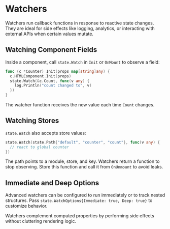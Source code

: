 # Watchers

Watchers run callback functions in response to reactive state changes. They are ideal for side effects like logging, analytics, or interacting with external APIs when certain values mutate.

## Watching Component Fields

Inside a component, call `state.Watch` in `Init` or `OnMount` to observe a field:

```go
func (c *Counter) Init(props map[string]any) {
  c.HTMLComponent.Init(props)
  state.Watch(&c.Count, func(v any) {
    log.Println("count changed to", v)
  })
}
```

The watcher function receives the new value each time `Count` changes.

## Watching Stores

`state.Watch` also accepts store values:

```go
state.Watch(state.Path{"default", "counter", "count"}, func(v any) {
  // react to global counter
})
```

The path points to a module, store, and key. Watchers return a function to stop observing. Store this function and call it from `OnUnmount` to avoid leaks.

## Immediate and Deep Options

Advanced watchers can be configured to run immediately or to track nested structures. Pass `state.WatchOptions{Immediate: true, Deep: true}` to customize behavior.

Watchers complement computed properties by performing side effects without cluttering rendering logic.
